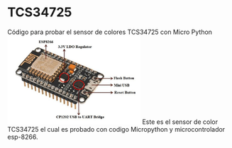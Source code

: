# TCS34725
Código para probar el sensor de colores TCS34725 con Micro Python
<img src='media/NodeMCU-Microncontroller.ppm/' width=300 height=200 />
Este es el sensor de color TCS34725 el cual es probado con codigo Micropython y microcontrolador esp-8266.

